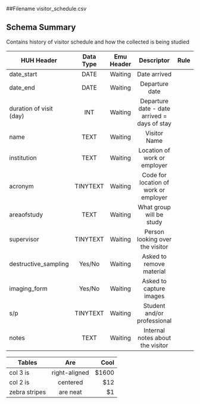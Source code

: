 ##Filename
visitor_schedule.csv

## Schema Summary
Contains history of visitor schedule and how the collected is being studied

|HUH Header  | Data Type | Emu Header |  Descriptor | Rule | Notes|
| ------------- |:-------------:| :-------------:| :-------------:| :-------------:| -------------:| 
| date_start | DATE | Waiting | Date arrived |
| date_end  | DATE | Waiting | Departure date |
| duration of visit (day)  | INT | Waiting | Departure date - date arrived = days of stay|
| name  | TEXT | Waiting | Visitor Name| |
| institution | TEXT | Waiting | Location of work or employer|
| acronym  | TINYTEXT| Waiting | Code for location of work or employer|
| areaofstudy | TEXT | Waiting | What group will be study|
| supervisor   | TINYTEXT | Waiting | Person looking over the visitor|
| destructive_sampling | Yes/No | Waiting | Asked to remove material|
| imaging_form  | Yes/No| Waiting | Asked to capture images|
| s/p | TINYTEXT | Waiting | Student and/or professional|
| notes  | TEXT | Waiting | Internal notes about the visitor|





| Tables        | Are           | Cool  |
| ------------- |:-------------:| -----:|
| col 3 is      | right-aligned | $1600 |
| col 2 is      | centered      |   $12 |
| zebra stripes | are neat      |    $1 |
